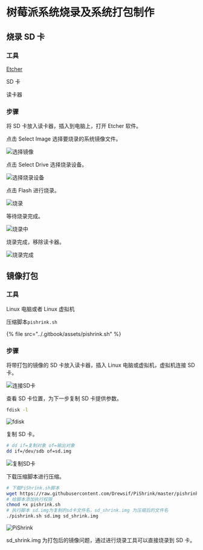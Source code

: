 # 树莓派系统烧录及系统打包制作

## 烧录 SD 卡

### 工具

[Etcher](https://etcher.io/)

SD 卡

读卡器

### 步骤

将 SD 卡放入读卡器，插入到电脑上，打开 Etcher 软件。

点击 Select Image 选择要烧录的系统镜像文件。

![选择镜像](../.gitbook/assets/SelectImage.png)

点击 Select Drive 选择烧录设备。

![选择烧录设备](../.gitbook/assets/SelectDrive.png)

点击 Flash 进行烧录。

![烧录](../.gitbook/assets/Flash.png)

等待烧录完成。

![烧录中](../.gitbook/assets/Flashing.png)

烧录完成，移除读卡器。

![烧录完成](../.gitbook/assets/FlashComplete.png)

## 镜像打包

### 工具

Linux 电脑或者 Linux 虚拟机

压缩脚本`pishrink.sh`

{% file src="../.gitbook/assets/pishrink.sh" %}

### 步骤

将带打包的镜像的 SD 卡放入读卡器，插入 Linux 电脑或虚拟机，虚拟机连接 SD 卡。

![连接SD卡](../.gitbook/assets/ConnectSD.png)

查看 SD 卡位置，为下一步复制 SD 卡提供参数。

```bash
fdisk -l
```

![fdisk](../.gitbook/assets/fdisk.png)

复制 SD 卡。

```bash
# dd if=复制对象 of=输出对象
dd if=/dev/sdb of=sd.img
```

![复制SD卡](../.gitbook/assets/dd.png)

下载压缩脚本进行压缩。

```bash
# 下载PiShrink.sh脚本
wget https://raw.githubusercontent.com/Drewsif/PiShrink/master/pishrink.sh
# 给脚本添加执行权限
chmod +x pishrink.sh
# 执行脚本 sd.img为复制的sd卡文件名，sd_shrink.img 为压缩后的文件名
./pishrink.sh sd.img sd_shrink.img
```

![PiShrink](../.gitbook/assets/PiShrink.png)

sd\_shrink.img 为打包后的镜像问题，通过进行烧录工具可以直接烧录到 SD 卡。
